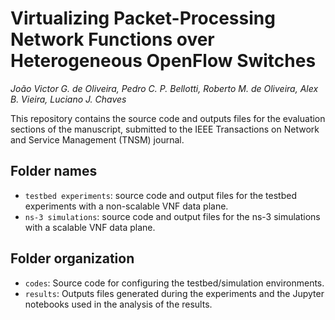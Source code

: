 # Virtualizing Packet-Processing Network Functions over Heterogeneous OpenFlow Switches
_João Victor G. de Oliveira, Pedro C. P. Bellotti, Roberto M. de Oliveira, Alex B. Vieira, Luciano J. Chaves_

This repository contains the source code and outputs files for the evaluation sections of the manuscript, submitted to the IEEE Transactions on Network and Service Management (TNSM) journal.

## Folder names
* <code>testbed experiments</code>: source code and output files for the testbed experiments with a non-scalable VNF data plane.
* <code>ns-3 simulations</code>: source code and output files for the ns-3 simulations with a scalable VNF data plane.

## Folder organization
* <code>codes</code>: Source code for configuring the testbed/simulation environments.
* <code>results</code>: Outputs files generated during the experiments and the Jupyter notebooks used in the analysis of the results.
